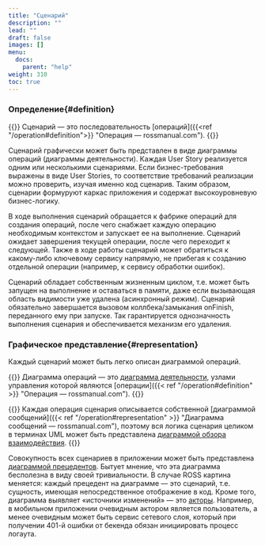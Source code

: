 ```yaml
---
title: "Сценарий"
description: ""
lead: ""
draft: false
images: []
menu:
  docs:
    parent: "help"
weight: 310
toc: true
---
```


### Определение{#definition}

{{<alert context="info" icon="👉">}}
Сценарий — это последовательность [операций]({{<ref "/operation#definition">}} "Операция — rossmanual.com").
{{</alert>}}

Сценарий графически может быть представлен в виде диаграммы операций (диаграммы деятельности). Каждая User Story реализуется одним или несколькими сценариями. Если бизнес-требования выражены в виде User Stories, то соответствие требований реализации можно проверить, изучая именно код сценарив. Таким образом, сценарии формуруют каркас приложения и содержат высокоуровневую бизнес-логику.

В ходе выполнения сценарий обращается к фабрике операций для создания операций, после чего снабжает каждую операцию необходимым контекстом и запускает ее на выполнение. Сценарий ожидает завершения текущей операции, после чего переходит к следующей. Также в ходе работы сценарий может обратиться к какому-либо ключевому сервису напрямую, не прибегая к созданию отдельной операции (например, к сервису обработки ошибок).

Сценарий обладает собственным жизненным циклом, т.е. может быть запущен на выполнение и оставаться в памяти, даже если вызывающая область видимости уже удалена (асинхронный режим). Сценарий обязательно завершается вызовом коллбека/замыкания onFinish, переданного ему при запуске. Так гарантируется однозначность выполнения сценария и обеспечивается механизм его удаления.

### Графическое представление{#representation}

Каждый сценарий может быть легко описан диаграммой операций.

{{<alert context="info" icon="👉">}}
Диаграмма операций — это [диаграмма деятельности](https://ru.wikipedia.org/wiki/Диаграмма_деятельности "Диаграмма деятельности — Википедия"), узлами управления которой являются [операции]({{< ref "/operation#definition" >}} "Операция — rossmanual.com").
{{</alert>}}

{{<alert context="success" icon="💡">}}
Каждая операция сценария описывается собственной [диаграммой сообщений]({{< ref "/operation#representation" >}} "Диаграмма сообщений — rossmanual.com"), поэтому вся логика сценария целиком в терминах UML может быть представлена [диаграммой обзора взаимодействия](https://ru.wikipedia.org/wiki/Диаграмма_обзора_взаимодействия "Диаграмма обзора взаимодействия — Википедия").
{{</alert>}}

Совокупность всех сценариев в приложении может быть представлена [диаграммой прецедентов](https://ru.wikipedia.org/wiki/Диаграмма_прецедентов "Диаграмма прецедентов – Википедия"). Бытует мнение, что эта диаграмма бесполезна в виду своей тривиальности. В случае ROSS картина меняется: каждый прецедент на диаграмме — это сценарий, т.е. сущность, имеющая непосредственное отображение в код. Кроме того, диаграмма выявляет «источники изменений» — это [акторы](https://ru.wikipedia.org/wiki/Актор_(UML) "Актор – Википедия"). Например, в мобильном приложении очевидным актором является пользователь, а менее очевидным может быть сервис сетевого слоя, который при получении 401-й ошибки от бекенда обязан инициировать процесс логаута.